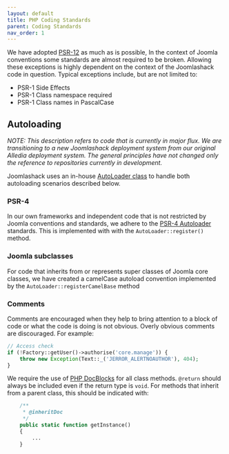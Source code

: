 ```yaml
---
layout: default
title: PHP Coding Standards
parent: Coding Standards
nav_order: 1
---
```


We have adopted [PSR-12](https://www.php-fig.org/psr/psr-12/) as much
as is possible, In the context of Joomla conventions some standards are
almost required to be broken. Allowing these exceptions is highly dependent
on the context of the Joomlashack code in question. Typical exceptions
include, but are not limited to:

* PSR-1 Side Effects
* PSR-1 Class namespace required
* PSR-1 Class names in PascalCase

## Autoloading
_NOTE: This description refers to code that is currently in major flux.
We are transitioning to a new Joomlashack deployment system from our original
Alledia deployment system. The general principles have not changed only the
reference to repositories currently in development._

Joomlashack uses an in-house
[AutoLoader class](https://github.com/joomlashack/ShackInstaller/blob/main/src/library/joomlashack/Installer/AutoLoader.php)
to handle both autoloading scenarios described below.

### PSR-4
In our own frameworks and independent code that is not restricted by
Joomla conventions and standards, we adhere to the
[PSR-4 Autoloader](https://www.php-fig.org/psr/psr-4/) standards. This is
implemented with with the `AutoLoader::register()` method.

### Joomla subclasses
For code that inherits from or represents super classes of Joomla core
classes, we have created a camelCase autoload convention implemented by
the `AutoLoader::registerCamelBase` method

### Comments

Comments are encouraged when they help to bring attention to a block of
code or what the code is doing is not obvious. Overly obvious comments are
discouraged. For example:

```php
// Access check
if (!Factory::getUser()->authorise('core.manage')) {
    throw new Exception(Text::_('JERROR_ALERTNOAUTHOR'), 404);
}
```

We require the use of
[PHP DocBlocks](https://docs.phpdoc.org/latest/references/phpdoc/index.html)
for all class methods. `@return` should always be included even if the return
type is `void`. For methods that inherit from a parent class, this should be
indicated with:
```php
    /**
     * @inheritDoc
     */
    public static function getInstance()
    {
        ...
    }
```
